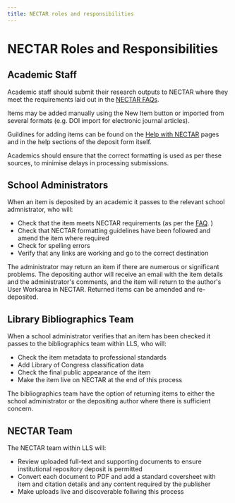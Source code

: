```yaml
---
title: NECTAR roles and responsibilities
---
```

# NECTAR Roles and Responsibilities

## Academic Staff

Academic staff should submit their research outputs to NECTAR where they meet the requirements laid out in the [NECTAR FAQs](http://nectar.northampton.ac.uk/information.html#can_i).

Items may be added manually using the New Item button or imported from several formats (e.g. DOI import for electronic journal articles).

Guildines for adding items can be found on the [Help with NECTAR](http://nectar.northampton.ac.uk/help) pages and in the help sections of the deposit form itself.

Academics should ensure that the correct formatting is used as per these sources, to minimise delays in processing submissions.

## School Administrators

When an item is deposited by an academic it passes to the relevant school admnistrator, who will:

- Check that the item meets NECTAR requirements (as per the [FAQ](http://nectar.northampton.ac.uk/information.html#can_i).
)
- Check that NECTAR formatting guidelines have been followed and amend the item where required
- Check for spelling errors
- Verify that any links are working and go to the correct destination
 
The administrator may return an item if there are numerous or significant problems. The depositing author will receive an email with the item details and the administrator's comments, and the item will return to the author's User Workarea in NECTAR. Returned items can be amended and re-deposited.

## Library Bibliographics Team

When a school administrator verifies that an item has been checked it passes to the bibliographics team within LLS, who will:

- Check the item metadata to professional standards
- Add Library of Congress classification data
- Check the final public appearance of the item 
- Make the item live on NECTAR at the end of this process

The bibliographics team have the option of returning items to either the school administrator or the depositing author where there is sufficient concern.

## NECTAR Team

The NECTAR team within LLS will:

- Review uploaded full-text and supporting documents to ensure institutional repository deposit is permitted
- Convert each document to PDF and add a standard coversheet with item and citation details and any content required by the publisher
- Make uploads live and discoverable follwing this process
